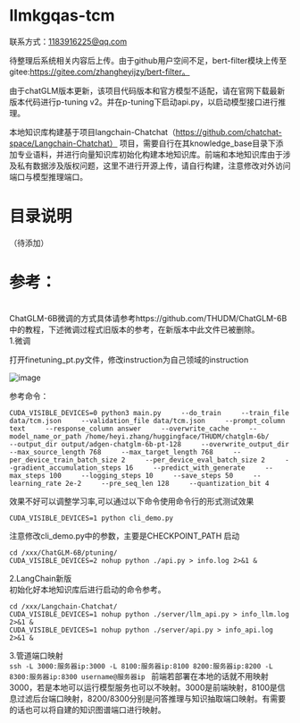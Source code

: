 # llmkgqas-tcm
联系方式：1183916225@qq.com

待整理后系统相关内容后上传。由于github用户空间不足，bert-filter模块上传至gitee:https://gitee.com/zhangheyijzy/bert-filter。

由于chatGLM版本更新，该项目代码版本和官方模型不适配，请在官网下载最新版本代码进行p-tuning v2。并在p-tuning下启动api.py，以启动模型接口进行推理。

本地知识库构建基于项目langchain-Chatchat（https://github.com/chatchat-space/Langchain-Chatchat） 项目，需要自行在其knowledge_base目录下添加专业语料，并进行向量知识库初始化构建本地知识库。前端和本地知识库由于涉及私有数据涉及版权问题，这里不进行开源上传，请自行构建，注意修改对外访问端口与模型推理端口。


# 目录说明
（待添加）
# 参考：
<br>ChatGLM-6B微调的方式具体请参考https://github.com/THUDM/ChatGLM-6B中的教程，下述微调过程式旧版本的参考，在新版本中此文件已被删除。<br>
1.微调<br>

打开finetuning_pt.py文件，修改instruction为自己领域的instruction<br>

![image](https://github.com/zhangheyi-1/llmkgqas-tcm/assets/70568061/03a296b4-d281-46f8-953d-4dd236ff7674)

参考命令：
```
CUDA_VISIBLE_DEVICES=0 python3 main.py     --do_train     --train_file data/tcm.json     --validation_file data/tcm.json     --prompt_column text     --response_column answer     --overwrite_cache     --model_name_or_path /home/heyi.zhang/huggingface/THUDM/chatglm-6b/     --output_dir output/adgen-chatglm-6b-pt-128     --overwrite_output_dir     --max_source_length 768     --max_target_length 768     --per_device_train_batch_size 2     --per_device_eval_batch_size 2     --gradient_accumulation_steps 16     --predict_with_generate     --max_steps 100     --logging_steps 10     --save_steps 50     --learning_rate 2e-2     --pre_seq_len 128     --quantization_bit 4
```

效果不好可以调整学习率,可以通过以下命令使用命令行的形式测试效果

`CUDA_VISIBLE_DEVICES=1 python cli_demo.py`

注意修改cli_demo.py中的参数，主要是CHECKPOINT_PATH
启动
```
cd /xxx/ChatGLM-6B/ptuning/
CUDA_VISIBLE_DEVICES=2 nohup python ./api.py > info.log 2>&1 &
```

2.LangChain新版<br>
初始化好本地知识库后进行启动的命令参考。
```
cd /xxx/Langchain-Chatchat/
CUDA_VISIBLE_DEVICES=1 nohup python ./server/llm_api.py > info_llm.log 2>&1 &
CUDA_VISIBLE_DEVICES=1 nohup python ./server/api.py > info_api.log 2>&1 &
```

3.管道端口映射<br>
`ssh -L 3000:服务器ip:3000 -L 8100:服务器ip:8100 8200:服务器ip:8200 -L 8300:服务器ip:8300 username@服务器ip `
前端若部署在本地的话就不用映射3000，若是本地可以运行模型服务也可以不映射。3000是前端映射，8100是信息过滤后台端口映射，8200/8300分别是问答推理与知识抽取端口映射。有需要的话也可以将自建的知识图谱端口进行映射。
